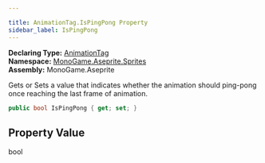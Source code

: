 ```yaml
---

title: AnimationTag.IsPingPong Property
sidebar_label: IsPingPong
---
```

**Declaring Type:** [AnimationTag](../)  
**Namespace:** [MonoGame.Aseprite.Sprites](../../)  
**Assembly:** MonoGame.Aseprite

Gets or Sets a value that indicates whether the animation should ping\-pong once reaching the last frame of animation.

```csharp
public bool IsPingPong { get; set; }
```

## Property Value

bool


